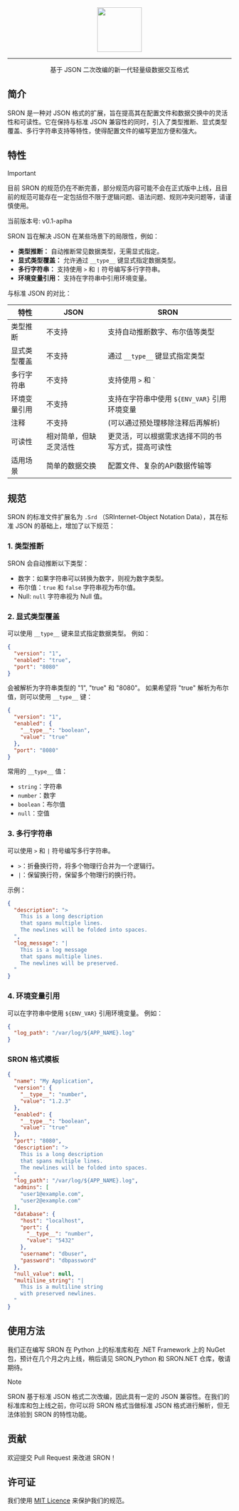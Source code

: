 <div align="center">

<image src="https://github.com/user-attachments/assets/8f5a17f3-bf61-4d33-8ddd-dbec6d2c5a57" height="100"/>

---

基于 JSON 二次改编的新一代轻量级数据交互格式

</div>

## 简介

SRON 是一种对 JSON 格式的扩展，旨在提高其在配置文件和数据交换中的灵活性和可读性。它在保持与标准 JSON 兼容性的同时，引入了类型推断、显式类型覆盖、多行字符串支持等特性，使得配置文件的编写更加方便和强大。

## 特性

> [!Important]
>
> 目前 SRON 的规范仍在不断完善，部分规范内容可能不会在正式版中上线，且目前的规范可能存在一定包括但不限于逻辑问题、语法问题、规则冲突问题等，请谨慎使用。
>
> 当前版本号: v0.1-aplha

SRON 旨在解决 JSON 在某些场景下的局限性，例如：

*   **类型推断：** 自动推断常见数据类型，无需显式指定。
*   **显式类型覆盖：** 允许通过 `__type__` 键显式指定数据类型。
*   **多行字符串：** 支持使用 `>` 和 `|` 符号编写多行字符串。
*   **环境变量引用：** 支持在字符串中引用环境变量。

与标准 JSON 的对比：

| 特性            | JSON                               | SRON                                                            |
| --------------- | ---------------------------------- | ---------------------------------------------------------------- |
| 类型推断          | 不支持                             | 支持自动推断数字、布尔值等类型                                     |
| 显式类型覆盖      | 不支持                             | 通过 `__type__` 键显式指定类型                                       |
| 多行字符串        | 不支持                             | 支持使用 `>` 和 `|` 符号                                                    |
| 环境变量引用      | 不支持                             | 支持在字符串中使用 `${ENV_VAR}` 引用环境变量                               |
| 注释             | 不支持                             |  (可以通过预处理移除注释后再解析)                                      |
| 可读性            | 相对简单，但缺乏灵活性               | 更灵活，可以根据需求选择不同的书写方式，提高可读性                           |
| 适用场景          | 简单的数据交换                     | 配置文件、复杂的API数据传输等                                       |

## 规范

SRON 的标准文件扩展名为 ```.Srd``` （SRInternet-Object Notation Data），其在标准 JSON 的基础上，增加了以下规范：

### 1. 类型推断

SRON 会自动推断以下类型：

*   数字：如果字符串可以转换为数字，则视为数字类型。
*   布尔值：`true` 和 `false` 字符串视为布尔值。
*   Null: `null` 字符串视为 Null 值。

### 2. 显式类型覆盖

可以使用 `__type__` 键来显式指定数据类型。 例如：

```json
{
  "version": "1",
  "enabled": "true",
  "port": "8080"
}
```

会被解析为字符串类型的 "1", "true" 和 "8080"。  如果希望将 "true" 解析为布尔值，则可以使用 `__type__` 键：

```json
{
  "version": "1",
  "enabled": {
    "__type__": "boolean",
    "value": "true"
  },
  "port": "8080"
}
```

常用的 `__type__` 值：

*   `string`：字符串
*   `number`：数字
*   `boolean`：布尔值
*   `null`：空值

### 3. 多行字符串

可以使用 `>` 和 `|` 符号编写多行字符串。

*   `>`：折叠换行符，将多个物理行合并为一个逻辑行。
*   `|`：保留换行符，保留多个物理行的换行符。

示例：

```json
{
  "description": ">
    This is a long description
    that spans multiple lines.
    The newlines will be folded into spaces.
  ",
  "log_message": "|
    This is a log message
    that spans multiple lines.
    The newlines will be preserved.
  "
}
```

### 4. 环境变量引用

可以在字符串中使用 `${ENV_VAR}` 引用环境变量。 例如：

```json
{
  "log_path": "/var/log/${APP_NAME}.log"
}
```

### SRON 格式模板

```json
{
  "name": "My Application",
  "version": {
    "__type__": "number",
    "value": "1.2.3"
  },
  "enabled": {
    "__type__": "boolean",
    "value": "true"
  },
  "port": "8080",
  "description": ">
    This is a long description
    that spans multiple lines.
    The newlines will be folded into spaces.
  ",
  "log_path": "/var/log/${APP_NAME}.log",
  "admins": [
    "user1@example.com",
    "user2@example.com"
  ],
  "database": {
    "host": "localhost",
    "port": {
      "__type__": "number",
      "value": "5432"
    },
    "username": "dbuser",
    "password": "dbpassword"
  },
  "null_value": null,
  "multiline_string": "|
    This is a multiline string
    with preserved newlines.
  "
}
```

## 使用方法

我们正在编写 SRON 在 Python 上的标准库和在 .NET Framework 上的 NuGet 包，预计在几个月之内上线，稍后请见 SRON_Python 和 SRON.NET 仓库，敬请期待。

> [!Note]
>
> SRON 基于标准 JSON 格式二次改编，因此具有一定的 JSON 兼容性。在我们的标准库和包上线之前，你可以将 SRON 格式当做标准 JSON 格式进行解析，但无法体验到 SRON 的特性功能。

## 贡献

欢迎提交 Pull Request 来改进 SRON！

## 许可证

我们使用 [MIT Licence](./LICENSE) 来保护我们的规范。
